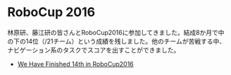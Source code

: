 # RoboCup 2016
林原研、藤江研の皆さんとRoboCup2016に参加してきました。結成8か月で中の下の14位（/21チーム）という成績を残しました。他のチームが苦戦する中、ナビゲーション系のタスクでスコアを出すことができました。

<ul>
	<li><a href="http://at-home.cit-brains.net/?p=365">We Have Finished 14th in RoboCup2016</a></li>
</ul>


